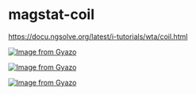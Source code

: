 magstat-coil
============

https://docu.ngsolve.org/latest/i-tutorials/wta/coil.html

[![Image from Gyazo](https://i.gyazo.com/ca9f0b7e3f0c6b883d1910752237213c.png)](https://gyazo.com/ca9f0b7e3f0c6b883d1910752237213c)

[![Image from Gyazo](https://i.gyazo.com/108e3c53482907b8aeedb729d04cd6ad.png)](https://gyazo.com/108e3c53482907b8aeedb729d04cd6ad)

[![Image from Gyazo](https://i.gyazo.com/c580c128c96d731a7bee7495d49d0795.png)](https://gyazo.com/c580c128c96d731a7bee7495d49d0795)
